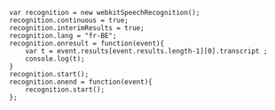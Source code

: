     var recognition = new webkitSpeechRecognition();
    recognition.continuous = true;
    recognition.interimResults = true;
    recognition.lang = "fr-BE";
    recognition.onresult = function(event){
        var t = event.results[event.results.length-1][0].transcript ;
        console.log(t);
    }
    recognition.start();
    recognition.onend = function(event){
        recognition.start();
    };